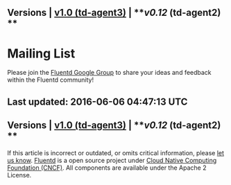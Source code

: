 
Versions \| [v1.0 (td-agent3)](/v1.0/articles/mailing-list) \| ***v0.12*
(td-agent2) **
------------------------------------------------------------------------

Mailing List
============

Please join the [Fluentd Google
Group](https://groups.google.com/forum/?fromgroups#!forum/fluentd) to
share your ideas and feedback within the Fluentd community!


Last updated: 2016-06-06 04:47:13 UTC
------------------------------------------------------------------------
Versions \| [v1.0 (td-agent3)](/v1.0/articles/mailing-list) \| ***v0.12*
(td-agent2) **
------------------------------------------------------------------------

If this article is incorrect or outdated, or omits critical information,
please [let us
know](https://github.com/fluent/fluentd-docs/issues?state=open).
[Fluentd](http://www.fluentd.org/) is a open source project under [Cloud
Native Computing Foundation (CNCF)](https://cncf.io/). All components
are available under the Apache 2 License.
